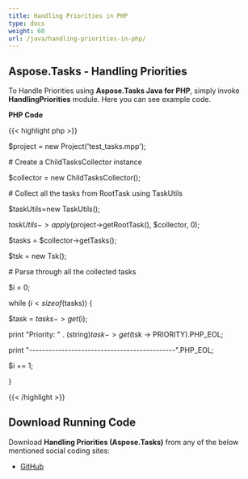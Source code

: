 ```yaml
---
title: Handling Priorities in PHP
type: docs
weight: 60
url: /java/handling-priorities-in-php/
---
```


## **Aspose.Tasks - Handling Priorities**
To Handle Priorities using **Aspose.Tasks Java for PHP**, simply invoke **HandlingPriorities** module. Here you can see example code.

**PHP Code**

{{< highlight php >}}



$project = new Project('test_tasks.mpp');

\# Create a ChildTasksCollector instance

$collector = new ChildTasksCollector();

\# Collect all the tasks from RootTask using TaskUtils

$taskUtils=new TaskUtils();

$taskUtils->apply($project->getRootTask(), $collector, 0);

$tasks = $collector->getTasks();

$tsk = new Tsk();

\# Parse through all the collected tasks

$i = 0;

while ($i < sizeof($tasks)) {

$task = $tasks -> get($i);

print "Priority: " . (string)$task -> get($tsk -> PRIORITY).PHP_EOL;

print "---------------------------------------------".PHP_EOL;

$i += 1;

}

{{< /highlight >}}
## **Download Running Code**
Download **Handling Priorities (Aspose.Tasks)** from any of the below mentioned social coding sites:

- [GitHub](https://github.com/aspose-tasks/Aspose.Tasks-for-Java/blob/master/Plugins/Aspose_Tasks_Java_for_PHP/src/aspose/tasks/WorkingWithTasks/HandlingPriorities.php)
